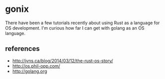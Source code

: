 # gonix
There have been a few tutorials recently about using Rust as a language for OS development. I'm curious how far I can get with golang as an OS language. 

## references
* http://jvns.ca/blog/2014/03/12/the-rust-os-story/
* http://os.phil-opp.com/
* http://golang.org
